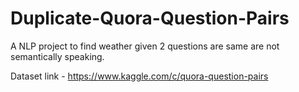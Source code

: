 # Duplicate-Quora-Question-Pairs

A NLP project to find weather given 2 questions are same are not semantically speaking.

Dataset link - https://www.kaggle.com/c/quora-question-pairs
